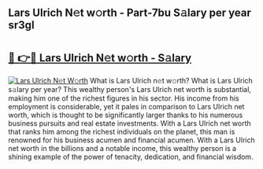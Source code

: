 ## Lars Ulrich N𝚎t w𝚘rth - Part-7bu S𝚊lary per year sr3gl

# <h2><a href="http://gc1whw.nevu.top/?p=Lars+Ulrich">🔗 👉🔴 Lars Ulrich N𝚎t w𝚘rth - S𝚊lary</a></h2>

[![Lars Ulrich N𝚎t W𝚘rth](https://i.imgur.com/Oavwk0R.jpeg)](http://gc1whw.nevu.top/?p=Lars+Ulrich)
What is Lars Ulrich n𝚎t w𝚘rth? What is Lars Ulrich s𝚊lary per year?
This wealthy person's Lars Ulrich net worth is substantial, making him one of the richest figures in his sector. His income from his employment is considerable, yet it pales in comparison to Lars Ulrich net worth, which is thought to be significantly larger thanks to his numerous business pursuits and real estate investments. With a Lars Ulrich net worth that ranks him among the richest individuals on the planet, this man is renowned for his business acumen and financial acumen. With a Lars Ulrich net worth in the billions and a notable income, this wealthy person is a shining example of the power of tenacity, dedication, and financial wisdom.
